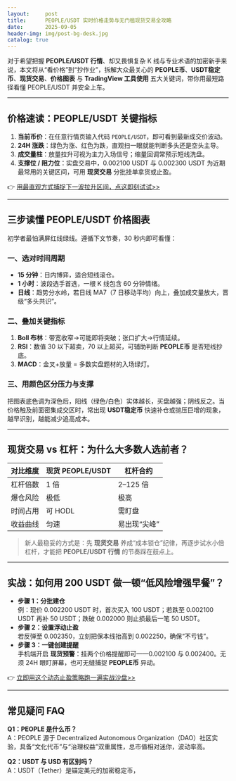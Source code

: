 ```yaml
---
layout:     post
title:      PEOPLE/USDT 实时价格走势与无门槛现货交易全攻略
date:       2025-09-05
header-img: img/post-bg-desk.jpg
catalog: true
---
```


对于希望把握 **PEOPLE/USDT 行情**、却又畏惧复杂 K 线与专业术语的加密新手来说，本文将从“看价格”到“抄作业”，拆解大众最关心的 **PEOPLE币**、**USDT稳定币**、**现货交易**、**价格图表** 与 **TradingView 工具使用** 五大关键词，带你用最短路径看懂 PEOPLE/USDT 并安全上车。

---

## 价格速读：PEOPLE/USDT 关键指标

1. **当前币价**：在任意行情页输入代码 `PEOPLE/USDT`，即可看到最新成交价波动。  
2. **24H 涨跌**：绿色为涨、红色为跌，直观扫一眼就能判断多头还是空头主导。  
3. **成交量柱**：放量拉升可视为主力入场信号；缩量回调常预示短线洗盘。  
4. **支撑位 / 阻力位**：实盘交易中，0.002100 USDT 与 0.002300 USDT 为近期最常用的关键区间，可用 **现货交易** 分批挂单拿货或止盈。  

👉 [用最直观方式捕捉下一波拉升区间，点这即刻试试>>](https://okxdog.com/)

---

## 三步读懂 PEOPLE/USDT 价格图表

初学者最怕满屏红线绿线。遵循下文节奏，30 秒内即可看懂：

### 一、选对时间周期
- **15 分钟**：日内博弈，适合短线滚仓。  
- **1 小时**：波段选手首选，一根 K 线包含 60 分钟情绪。  
- **日线**：趋势分水岭，若日线 MA7（7 日移动平均）向上，叠加成交量放大，晋级“多头共识”。

### 二、叠加关键指标
1. **Boll 布林**：带宽收窄→可能即将突破；张口扩大→行情延续。  
2. **RSI**：数值 30 以下超卖，70 以上超买，可辅助判断 **PEOPLE币** 是否短线抄底。  
3. **MACD**：金叉+放量 = 多数实盘题材的入场绿灯。  

### 三、用颜色区分压力与支撑
把图表底色调为深色后，阳线（绿色/白色）实体越长，买盘越强；阴线反之。当价格触及前面密集成交区时，常出现 **USDT稳定币** 快速补仓或抛压巨增的现象，越早识别，越能减少追高成本。

---

## 现货交易 vs 杠杆：为什么大多数人选前者？

| 对比维度 | 现货 PEOPLE/USDT | 杠杆合约  
|---|---|---  
| 杠杆倍数 | 1 倍 | 2–125 倍  
| 爆仓风险 | 极低 | 极高  
| 时间占用 | 可 HODL | 需盯盘  
| 收益曲线 | 匀速 | 易出现“尖峰”  

> 新人最稳妥的方式是：先 **现货交易** 养成“成本锁仓”纪律，再逐步试水小倍杠杆，才能把 **PEOPLE/USDT 行情** 的节奏踩在鼓点上。

---

## 实战：如何用 200 USDT 做一顿“低风险增强早餐”？

- **步骤 1：分批建仓**  
  例：现价 0.002200 USDT 时，首次买入 100 USDT；若跌至 0.002100 USDT 再补 50 USDT；跌破 0.002000 则止损最后一笔 50 USDT。  
- **步骤 2：设置浮动止盈**  
  若反弹至 0.002350，立刻把保本线抬高到 0.002250，确保“不亏钱”。  
- **步骤 3：一键创建提醒**  
  手机端开启 **现货预警**：挂两个价格提醒即可——0.002100 与 0.002400。无须 24H 眼盯屏幕，也可无缝捕捉 **PEOPLE币** 异动。

👉 [立即用这个动态止盈策略跑一遍实战沙盘>>](https://okxdog.com/)

---

## 常见疑问 FAQ

**Q1：PEOPLE 是什么币？**  
A：PEOPLE 源于 Decentralized Autonomous Organization（DAO）社区实验，具备“文化代币”与“治理权益”双重属性，总市值相对迷你，波动率高。

**Q2：USDT 与 USD 有区别吗？**  
A：USDT（Tether）是锚定美元的加密稳定币，